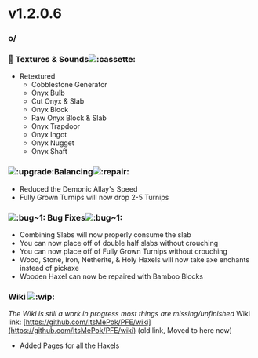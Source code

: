 # v1.2.0.6

### o/

### :art: **Textures & Sounds**﻿﻿<img src="https://cdn.discordapp.com/emojis/1256320846692093982.webp?size=56&#x26;quality=lossless" alt=":cassette:" data-size="line">﻿﻿

* Retextured
  * Cobblestone Generator
  * Onyx Bulb
  * Cut Onyx & Slab
  * Onyx Block
  * Raw Onyx Block & Slab
  * Onyx Trapdoor
  * Onyx Ingot
  * Onyx Nugget
  * Onyx Shaft

### ﻿<img src="https://cdn.discordapp.com/emojis/1256321190071504987.webp?size=56&#x26;quality=lossless" alt=":upgrade:" data-size="line">﻿**Balancing**<img src="https://cdn.discordapp.com/emojis/1256321195138220123.webp?size=56&#x26;quality=lossless" alt=":repair:" data-size="line">﻿﻿

* Reduced the Demonic Allay's Speed
* Fully Grown Turnips will now drop 2-5 Turnips

### ﻿<img src="https://cdn.discordapp.com/emojis/1256350899933151273.webp?size=56&#x26;quality=lossless" alt=":bug~1:" data-size="line">﻿ **Bug Fixes**<img src="https://cdn.discordapp.com/emojis/1256350899933151273.webp?size=56&#x26;quality=lossless" alt=":bug~1:" data-size="line">﻿﻿

* Combining Slabs will now properly consume the slab
* You can now place off of double half slabs without crouching
* You can now place off of Fully Grown Turnips without crouching
* Wood, Stone, Iron, Netherite, & Holy Haxels will now take axe enchants instead of pickaxe
* Wooden Haxel can now be repaired with Bamboo Blocks

### **Wiki** ![:wip:](https://cdn.discordapp.com/emojis/1256321305918050466.webp?size=56\&quality=lossless)﻿

_The Wiki is still a work in progress most things are missing/unfinished_ Wiki link: [https://github.com/ItsMePok/PFE/wiki](https://github.com/ItsMePok/PFE/wiki) (old link, Moved to here now)

* Added Pages for all the Haxels
